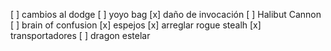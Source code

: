 ﻿[ ] cambios al dodge
[ ] yoyo bag
[x] daño de invocación
[ ] Halibut Cannon
[ ] brain of confusion 
[x] espejos
[x] arreglar rogue stealh
[x] transportadores
[ ] dragon estelar
